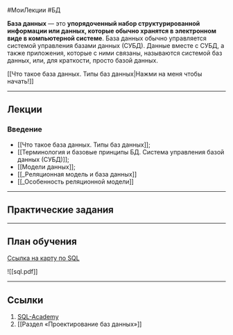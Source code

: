 #МоиЛекции  #БД

**База данных** — это **упорядоченный набор структурированной информации или данных, которые обычно хранятся в электронном виде в компьютерной системе**. База данных обычно управляется системой управления базами данных (СУБД). Данные вместе с СУБД, а также приложения, которые с ними связаны, называются системой баз данных, или, для краткости, просто базой данных.

[[Что такое база данных. Типы баз данных|Нажми на меня чтобы начать!]]

---
## Лекции

### Введение

- [[Что такое база данных. Типы баз данных]];
- [[Терминология и базовые принципы БД. Система управления базой данных (СУБД)]];
- [[Модели данных]];
- [[_Реляционная модель и база данных]]
- [[_Особенность реляционной модели]]

---
## Практические задания



---
## План обучения

[Ссылка на карту по SQL](https://roadmap.sh/sql)

![[sql.pdf]]

---
## Ссылки

1. [SQL-Academy](https://sql-academy.org/ru)
2. [[Раздел «Проектирование баз данных»]]
